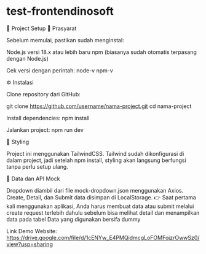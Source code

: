 # test-frontendinosoft

🚀 Project Setup
📌 Prasyarat

Sebelum memulai, pastikan sudah menginstal:

Node.js
 versi 18.x atau lebih baru
npm
 (biasanya sudah otomatis terpasang dengan Node.js)

Cek versi dengan perintah:
node-v
npm-v

⚙️ Instalasi

Clone repository dari GitHub:

git clone https://github.com/username/nama-project.git
cd nama-project

Install dependencies:
npm install

Jalankan project:
npm run dev

🎨 Styling

Project ini menggunakan TailwindCSS.
Tailwind sudah dikonfigurasi di dalam project, jadi setelah npm install, styling akan langsung berfungsi tanpa perlu setup ulang.

📂 Data dan API Mock

Dropdown diambil dari file mock-dropdown.json menggunakan Axios.
Create, Detail, dan Submit data disimpan di LocalStorage.
👉 Saat pertama kali menggunakan aplikasi, Anda harus membuat data atau submit melalui create request terlebih dahulu sebelum bisa melihat detail dan menampilkan data pada tabel
Data yang digunakan bersifa dummy

Link Demo Website:
https://drive.google.com/file/d/1cENYw_E4PMQidmcgLoFOMFojzrOwwSz0/view?usp=sharing
 
